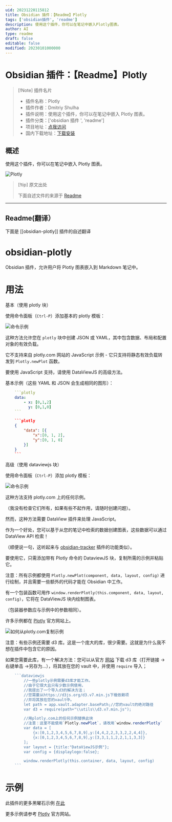 ```yaml
---
uid: 20231220115812
title: Obsidian 插件：【Readme】Plotly
tags: ['obsidian插件', 'readme']
description: 使用这个插件，你可以在笔记中嵌入Plotly图表。
author: AI
type: readme
draft: false
editable: false
modified: 20230101000000
---
```


# Obsidian 插件：【Readme】Plotly

> [!Note] 插件名片
> - 插件名称：Plotly
> - 插件作者：Dmitriy Shulha
> - 插件说明：使用这个插件，你可以在笔记中嵌入 Plotly 图表。
> - 插件分类：['obsidian 插件 ', 'readme']
> - 项目地址：[点我访问](https://github.com/Dmitriy-Shulha/obsidian-plotly)
> - 国内下载地址：[下载安装](https://pkmer.cn/products/plugin/pluginMarket/?obsidian-plotly)

## 概述

使用这个插件，你可以在笔记中嵌入 Plotly 图表。

![Plotly](https://cdn.pkmer.cn/covers/obsidian-plotly.gif)

> [!tip] 原文出处
>
>下面自述文件的来源于 [Readme](https://ghproxy.net/https://raw.githubusercontent.com/Dmytro-Shulha/obsidian-plotly/master/README.md)

---

## Readme(翻译）

下面是 [[obsidian-plotly]] 插件的自述翻译

# obsidian-plotly

Obsidian 插件，允许用户将 Plotly 图表嵌入到 Markdown 笔记中。

# 用法

基本（使用 plotly 块）

使用命令面板（`Ctrl-P`）添加基本的 plotly 模板：

![命令示例](https://cdn.pkmer.cn/covers/obsidian-plotly_2_0.gif)

这种方法允许您在 `plotly` 块中创建 JSON 或 YAML，其中包含数据、布局和配置对象的有效负载。

它不支持来自 plotly.com 网站的 JavaScript 示例 - 它只支持将静态有效负载转发到 `Plotly.newPlot` 函数。

要使用 JavaScript 支持，请使用 DataViewJS 的高级方法。

基本示例（这些 YAML 和 JSON 会生成相同的图形）：

```yaml
    ```plotly
    data:
    	- x: [0,1,2]
    	  y: [0,1,0]
    ```
```

```json
    ```plotly
    {
        "data": [{
            "x":[0, 1, 2],
            "y":[0, 1, 0]
        }]
    }
    ```
```

高级（使用 dataviewjs 块）

使用命令面板（`Ctrl-P`）添加 plotly 模板：

![命令示例](https://cdn.pkmer.cn/covers/obsidian-plotly_2_1.gif)

这种方法支持 plotly.com 上的任何示例。

（我没有检查它们所有，如果有些不起作用，请随时创建问题）。

然而，这种方法需要 DataView 插件来处理 JavaScript。

作为一个好处，您可以基于从您的笔记中检索的数据创建图表，这些数据可以通过 DataView API 检索！

（顺便说一句，这听起来与 [obsidian-tracker](https://github.com/pyrochlore/obsidian-tracker) 插件的功能类似）。

要使用它，只需添加带有 Plotly 命令的 DataviewJS 块，复制所需的示例并粘贴它。

注意：所有示例都使用 `Plotly.newPlot(component, data, layout, config)` 进行绘制，并且需要一些额外的代码才能在 Obsidian 中工作。

有一个包装函数可用作 `window.renderPlotly(this.component, data, layout, config)`，它将在 DataViewJS 块内绘制图表。

（包装器参数应与示例中的参数相同）。

许多示例都在 [Plotly](https://plotly.com/javascript/) 官方网站上。

![如何从plotly.com复制示例](https://cdn.pkmer.cn/covers/obsidian-plotly_2_2.gif)

注意：有些示例还需要 d3 库。这是一个庞大的库，很少需要。这就是为什么我不想在插件中包含它的原因。

如果您需要此库，有一个解决方法：您可以从官方 [网站](https://d3js.org/d3.v7.min.js) 下载 d3 库（打开链接 ->右键单击 ->另存为...），将其放在您的 vault 中，并使用 `require` 导入；

```js
    ```dataviewjs
        //一些plotly示例需要d3库才能工作。
        //由于它很大且只有少数示例使用，
        //我提出了一个导入d3的解决方法；
        //您需要从https://d3js.org/d3.v7.min.js下载依赖项
        //并将其放在您的vault中。
        let path = app.vault.adapter.basePath;//您的vault的绝对路径
        var d3 = require(path+"\\utils\\d3.v7.min.js");

        //用plotly.com上的任何示例替换此块
        //注意：这里不能使用`Plotly.newPlot`，请改用`window.renderPlotly`
        var data = [
            {x:[0,1,2,3,4,5,6,7,8,9],y:[4,4,2,2,3,3,2,2,4,4]},
            {x:[0,1,2,3,4,5,6,7,8,9],y:[3,3,1,1,2,2,1,1,3,3]}
        ];
        var layout = {title:"DataViewJS示例"};
        var config = {displaylogo:false};

        window.renderPlotly(this.container, data, layout, config)
    ```
```

# 示例

此插件的更多黑曜石示例 [在此](examples.md)

更多示例请参考 [Plotly](https://plotly.com/javascript/) 官方网站。
